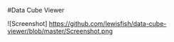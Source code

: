 #Data Cube Viewer 

![Screenshot]
https://github.com/lewisfish/data-cube-viewer/blob/master/Screenshot.png
